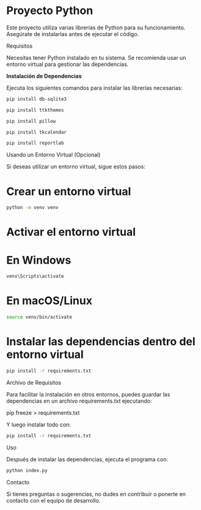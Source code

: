 # Proyecto Python

Este proyecto utiliza varias librerías de Python para su funcionamiento. Asegúrate de instalarlas antes de ejecutar el código.

Requisitos

Necesitas tener Python instalado en tu sistema. Se recomienda usar un entorno virtual para gestionar las dependencias.

**Instalación de Dependencias**

Ejecuta los siguientes comandos para instalar las librerías necesarias:

```sh
pip install db-sqlite3
```
```sh
pip install ttkthemes
```
```sh
pip install pillow
```
```sh
pip install tkcalendar
```
```sh
pip install reportlab
```


Usando un Entorno Virtual (Opcional)

Si deseas utilizar un entorno virtual, sigue estos pasos:

# Crear un entorno virtual
```sh
python -m venv venv
```

# Activar el entorno virtual
# En Windows
```sh
venv\Scripts\activate
```
# En macOS/Linux
```sh
source venv/bin/activate
```

# Instalar las dependencias dentro del entorno virtual
```sh
pip install -r requirements.txt
```
Archivo de Requisitos

Para facilitar la instalación en otros entornos, puedes guardar las dependencias en un archivo requirements.txt ejecutando:

pip freeze > requirements.txt

Y luego instalar todo con:

```sh
pip install -r requirements.txt
```

Uso

Después de instalar las dependencias, ejecuta el programa con:

```sh
python index.py
```

Contacto

Si tienes preguntas o sugerencias, no dudes en contribuir o ponerte en contacto con el equipo de desarrollo.
